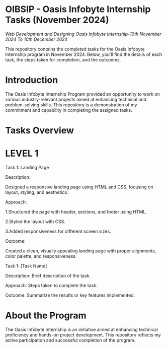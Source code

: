 # OIBSIP - Oasis Infobyte Internship Tasks (November 2024)
*Web Development and Designing Oasis Infobyte Internship-10th November 2024 To 10th December 2024*

This repository contains the completed tasks for the Oasis Infobyte Internship program in November 2024. Below, you'll find the details of each task, the steps taken for completion, and the outcomes.

# Introduction
The Oasis Infobyte Internship Program provided an opportunity to work on various industry-relevant projects aimed at enhancing technical and problem-solving skills. This repository is a demonstration of my commitment and capability in completing the assigned tasks.

# Tasks Overview
# LEVEL 1
 Task 1: Landing Page
 
 Description:
 
Designed a responsive landing page using HTML and CSS, focusing on layout, styling, and aesthetics.

 Approach:
 
1.Structured the page with header, sections, and footer using HTML.

2.Styled the layout with CSS.

3.Added responsiveness for different screen sizes.

 Outcome:
 
Created a clean, visually appealing landing page with proper alignments, color palette, and responsiveness.

Task 1: [Task Name]

Description: Brief description of the task.

Approach: Steps taken to complete the task.

Outcome: Summarize the results or key features implemented.

# About the Program

The Oasis Infobyte Internship is an initiative aimed at enhancing technical proficiency and hands-on project development. This repository reflects my active participation and successful completion of the program.



